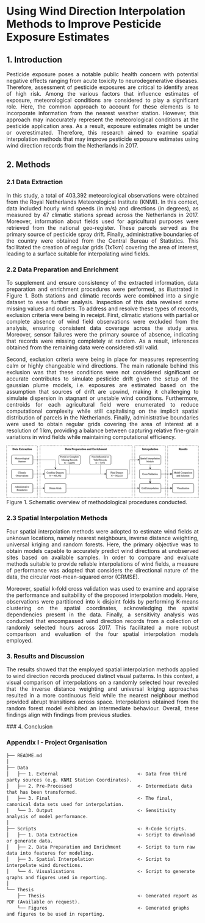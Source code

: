# Using Wind Direction Interpolation Methods to Improve Pesticide Exposure Estimates
## 1. Introduction
<p align="justify">
Pesticide exposure poses a notable public health concern with potential negative effects ranging from acute toxicity to neurodegenerative diseases. Therefore, assessment of pesticide exposures are critical to identify areas of high risk. Among the various factors that influence estimates of exposure, meteorological conditions are considered to play a significant role. Here, the common approach to account for these elements is to incorporate information from the nearest weather station. However, this approach may inaccurately represent the meteorological conditions at the pesticide application area. As a result, exposure estimates might be under or overestimated. Therefore, this research aimed to examine spatial interpolation methods that may improve pesticide exposure estimates using wind direction records from the Netherlands in 2017. 
</p>

## 2. Methods
### 2.1 Data Extraction
<p align="justify">
In this study, a total of 403,392 meteorological observations were obtained from the Royal Netherlands Meteorological Institute (KNMI). In this context, data included hourly wind speeds (in m/s) and directions (in degrees), as measured by 47 climatic stations spread across the Netherlands in 2017. Moreover, information about fields used for agricultural purposes were retrieved from the national geo-register. These parcels served as the primary source of pesticide spray drift. Finally, administrative boundaries of the country were obtained from the Central Bureau of Statistics. This facilitated the creation of regular grids (1x1km) covering the area of interest, leading to a surface suitable for interpolating wind fields. 
</p>

### 2.2 Data Preparation and Enrichment
<p align="justify">
To supplement and ensure consistency of the extracted information, data preparation and enrichment procedures were performed, as illustrated in Figure 1. Both stations and climatic records were combined into a single dataset to ease further analysis. Inspection of this data revelaed some missing values and outliers. To address and resolve these types of records, exclusion criteria were being in receipt. First, climatic stations with partial or complete absence of wind field observations were excluded from the analysis, ensuring consistent data coverage across the study area. Moreover, sensor failures were the primary source of absence, indicating that records were missing completely at random. As a result, inferences obtained from the remaining data were considered still valid. 
</p>

<p align="justify">
Second, exclusion criteria were being in place for measures representing calm or highly changeable wind directions. The main rationale behind this exclusion was that these conditions were not considered significant or accurate contributes to simulate pesticide drift given the setup of the gaussian plume models, i.e. exposures are estimated based on the assumption that sources of drift are upwind, making it challenging to simulate dispersion in stagnant or unstable wind conditions. Furthermore, centroids for each agricultural field were enumerated to reduce computational complexity while still capitalising on the implicit spatial distribution of parcels in the Netherlands. Finally, administrative boundaries were used to obtain regular grids covering the area of interest at a resolution of 1 km, providing a balance between capturing relative fine-grain variations in wind fields while maintaining computational efficiency. 
</p>

![Methodological_Procedure](/Thesis/Figures/Methodological_Procedure.png)
Figure 1. Schematic overview of methodological procedures conducted. 

### 2.3 Spatial Interpolation Methods
<p align="justify">
Four spatial interpolation methods were adopted to estimate wind fields at unknown locations, namely nearest neighbours, inverse distance weighting, universal kriging and random forests. Here, the primary objective was to obtain models capable to accurately predict wind directions at unobserved sites based on available samples. In order to compare and evaluate methods suitable to provide reliable interpolations of wind fields, a measure of performance was adopted that considers the directional nature of the data, the circular root-mean-squared error (CRMSE). 
</p>

<p align="justify">
Moreover, spatial k-fold cross validation was used to examine and appraise the performance and suitability of the proposed interpolation models. Here, observations were partitioned into k disjoint folds by performing K-means clustering on the spatial coordinates, acknowledging the spatial dependencies present in the data. Finally, a sensitivity analysis was conducted that encompassed wind direction records from a collection of randomly selected hours across 2017. This facilitated a more robust comparison and evaluation of the four spatial interpolation models employed. 
</p>

### 3. Results and Discussion
<p align="justify">
The results showed that the employed spatial interpolation methods applied to wind direction records produced distinct visual patterns. In this context, a visual comparison of interpolations on a randomly selected hour revealed that the inverse distance weighting and universal kriging approaches resulted in a more continuous field while the nearest neighbour method provided abrupt transitions across space. Interpolations obtained from the random forest model exhibited an intermediate behaviour. Overall, these findings align with findings from previous studies. 


</p>
### 4. Conclusion

### Appendix I - Project Organisation

```.
├── README.md          
│
├── Data                        
│   ├── 1. External                             <- Data from third party sources (e.g. KNMI Station Coordinates).
│   ├── 2. Pre-Processed                        <- Intermediate data that has been transformed.
│   ├── 3. Final                                <- The final, canonical data sets used for interpolation.
│   └── 3. Output                               <- Sensitivity analysis of model performance. 
│   
├── Scripts                                     <- R-Code Scripts. 
│   ├── 1. Data Extraction                      <- Script to download or generate data. 
│   ├── 2. Data Preparation and Enrichment      <- Script to turn raw data into features for modeling.
│   ├── 3. Spatial Interpolation                <- Script to interpolate wind directions. 
│   └── 4. Visualisations                       <- Script to generate graphs and figures used in reporting. 
│
└── Thesis
    ├── Thesis                                  <- Generated report as PDF (Available on request).
    └── Figures                                 <- Generated graphs and figures to be used in reporting.

